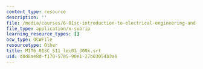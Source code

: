 ```yaml
---
content_type: resource
description: ''
file: /media/courses/6-01sc-introduction-to-electrical-engineering-and-computer-science-i-spring-2011/d0d8ae8df170578590e127b03054b3a6_MIT6_01SC_S11_lec03_300k.vtt
file_type: application/x-subrip
learning_resource_types: []
ocw_type: OCWFile
resourcetype: Other
title: MIT6_01SC_S11_lec03_300k.srt
uid: d0d8ae8d-f170-5785-90e1-27b03054b3a6
---
```

